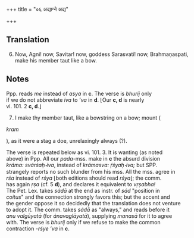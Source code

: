 +++
title = "०६ अद्याग्ने अद्य"

+++
## Translation
6. Now, Agni! now, Savitar! now, goddess Sarasvatī! now, Brahmaṇaspati,  
make his member taut like a bow.

## Notes
Ppp. reads *me* instead of *asya* in **c**. The verse is *bhurij* only  
if we do not abbreviate *iva* to *’va* in **d**. ⌊Our **c, d** is nearly  
vi. 101. 2 **c, d**.⌋  
  
  
  
  
  
  
  
  
  
7. I make thy member taut, like a bowstring on a bow; mount (  
  
  
*kram*  
  
  
), as it were a stag a doe, unrelaxingly always (?).  
  
  
  
  
The verse is repeated below as vi. 101. 3. It is wanting (as noted  
above) in Ppp. All our *pada*-mss. make in **c** the absurd division  
*kráma: svárśaḥ॰iva*, instead of *krámasva: ṛ́śyaḥ॰iva;* but SPP.  
strangely reports no such blunder from his mss. All the mss. agree in  
*rśa* instead of *rśya* ⌊both editions should read *rśya*⌋; the comm.  
has again *ṛṣa* (cf. 5 **d**), and declares it equivalent to *vṛṣabha!*  
The Pet. Lex. takes *sádā* at the end as instr. of *sád* "position in  
*coitus*" and the connection strongly favors this; but the accent and  
the gender oppose it so decidedly that the translation does not venture  
to adopt it. The comm. takes *sádā* as "always," and reads before it  
*anu valgūyatā* (for *ánavaglāyatā*), supplying *manasā* for it to agree  
with. The verse is *bhurij* only if we refuse to make the common  
contraction *-rśye ’va* in **c**.
